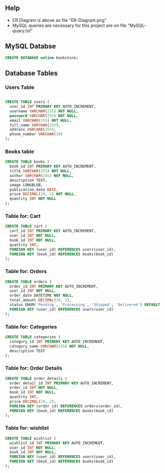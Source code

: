 ## Help

- ER Diagram is above as file "ER-Diagram.png"
- MySQL queries are necessary for this project are on file "MySQL-quary.txt"


## MySQL Databse 
```sql [language=sql]
CREATE DATABASE online-bookstore;
```

## Database Tables

### Users Table

```sql [language=sql]

CREATE TABLE users (
  user_id INT PRIMARY KEY AUTO_INCREMENT,
  username VARCHAR(255) NOT NULL,
  password VARCHAR(255) NOT NULL,
  email VARCHAR(255) NOT NULL,
  full_name VARCHAR(255),
  address VARCHAR(255),
  phone_number VARCHAR(20)
);
```


### Books table

```sql [language=sql]
CREATE TABLE books (
  book_id INT PRIMARY KEY AUTO_INCREMENT,
  title VARCHAR(255) NOT NULL,
  author VARCHAR(255) NOT NULL,
  description TEXT,
  image LONGBLOB,
  publication_date DATE,
  price DECIMAL(10, 2) NOT NULL,
  quantity INT NOT NULL
);
```


### Table for: Cart

```sql [language=sql]
CREATE TABLE cart (
  cart_id INT PRIMARY KEY AUTO_INCREMENT,
  user_id INT NOT NULL,
  book_id INT NOT NULL,
  quantity INT,
  FOREIGN KEY (user_id) REFERENCES users(user_id),
  FOREIGN KEY (book_id) REFERENCES books(book_id)
);
```

### Table for: Orders

```sql [language=sql]
CREATE TABLE orders (
  order_id INT PRIMARY KEY AUTO_INCREMENT,
  user_id INT NOT NULL,
  order_date DATETIME NOT NULL,
  total_amount DECIMAL(10, 2),
  status ENUM('Pending', 'Processing', 'Shipped', 'Delivered') DEFAULT 'Pending',
  FOREIGN KEY (user_id) REFERENCES users(user_id)
);
```

### Table for: Categories

```sql [language=sql]
CREATE TABLE categories (
  category_id INT PRIMARY KEY AUTO_INCREMENT,
  category_name VARCHAR(255) NOT NULL,
  description TEXT
);
```

### Table for: Order Details

```sql [language=sql]
CREATE TABLE order_details (
  order_detail_id INT PRIMARY KEY AUTO_INCREMENT,
  order_id INT NOT NULL,
  book_id INT NOT NULL,
  quantity INT,
  price DECIMAL(10, 2),
  FOREIGN KEY (order_id) REFERENCES orders(order_id),
  FOREIGN KEY (book_id) REFERENCES books(book_id)
);
```

### Table for: wishlist 

```sql [language=sql]
CREATE TABLE wishlist (
  wishlist_id INT PRIMARY KEY AUTO_INCREMENT,
  user_id INT NOT NULL,
  book_id INT NOT NULL,
  FOREIGN KEY (user_id) REFERENCES users(user_id),
  FOREIGN KEY (book_id) REFERENCES books(book_id)
);
```